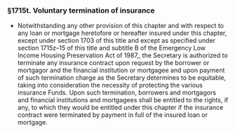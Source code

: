 ### §1715t. Voluntary termination of insurance
* Notwithstanding any other provision of this chapter and with respect to any loan or mortgage heretofore or hereafter insured under this chapter, except under section 1703 of this title and except as specified under section 1715z–15 of this title and subtitle B of the Emergency Low Income Housing Preservation Act of 1987,, the Secretary is authorized to terminate any insurance contract upon request by the borrower or mortgagor and the financial institution or mortgagee and upon payment of such termination charge as the Secretary determines to be equitable, taking into consideration the necessity of protecting the various insurance Funds. Upon such termination, borrowers and mortgagors and financial institutions and mortgagees shall be entitled to the rights, if any, to which they would be entitled under this chapter if the insurance contract were terminated by payment in full of the insured loan or mortgage.